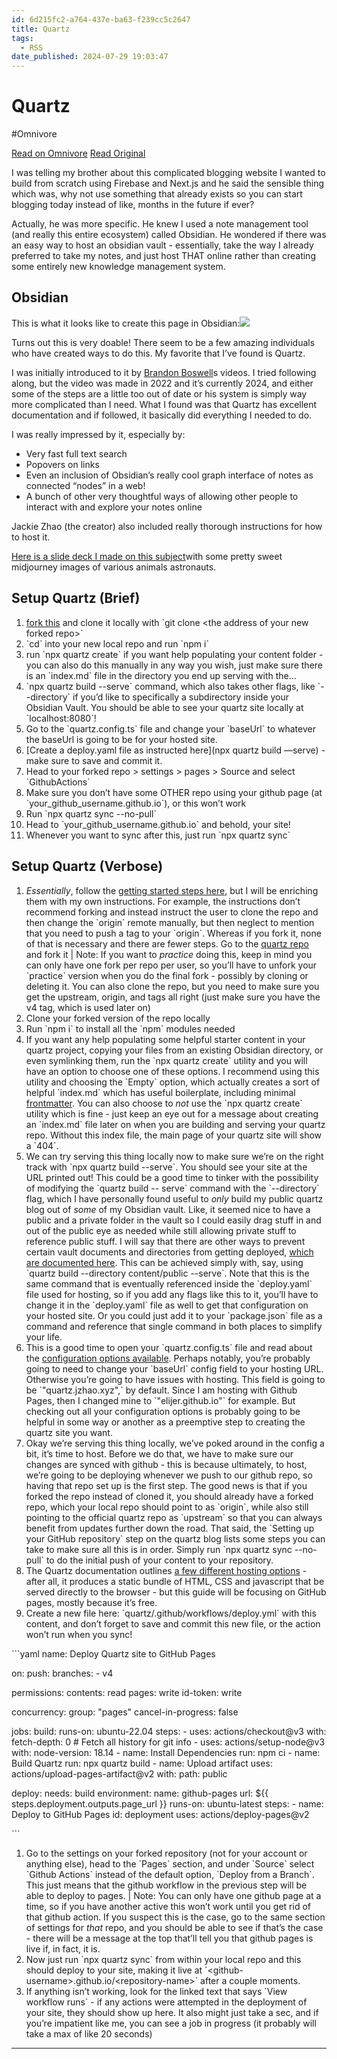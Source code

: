 ```yaml
---
id: 6d215fc2-a764-437e-ba63-f239cc5c2647
title: Quartz
tags:
  - RSS
date_published: 2024-07-29 19:03:47
---
```


# Quartz
#Omnivore

[Read on Omnivore](https://omnivore.app/me/quartz-19100fd0694)
[Read Original](https://elijer.github.io/garden/Dev-Notes/Quartz/Blogging-with-Quartz)



I was telling my brother about this complicated blogging website I wanted to build from scratch using Firebase and Next.js and he said the sensible thing which was, why not use something that already exists so you can start blogging today instead of like, months in the future if ever?

Actually, he was more specific. He knew I used a note management tool (and really this entire ecosystem) called Obsidian. He wondered if there was an easy way to host an obsidian vault - essentially, take the way I already preferred to take my notes, and just host THAT online rather than creating some entirely new knowledge management system.

## Obsidian

This is what it looks like to create this page in Obsidian:![](https:&#x2F;&#x2F;proxy-prod.omnivore-image-cache.app&#x2F;0x0,s3uBi3WfitAzCfySIHFolYsdo5Et0H6ZBw5uCnLmlqvM&#x2F;https:&#x2F;&#x2F;elijer.github.io&#x2F;garden&#x2F;Dev-Notes&#x2F;Quartz&#x2F;attachments&#x2F;obsidian.png)

Turns out this is very doable! There seem to be a few amazing individuals who have created ways to do this. My favorite that I’ve found is Quartz.

I was initially introduced to it by [Brandon Boswell](https:&#x2F;&#x2F;www.youtube.com&#x2F;watch?v&#x3D;ITiiuBNVue0)s videos. I tried following along, but the video was made in 2022 and it’s currently 2024, and either some of the steps are a little too out of date or his system is simply way more complicated than I need. What I found was that Quartz has excellent documentation and if followed, it basically did everything I needed to do.

I was really impressed by it, especially by:

* Very fast full text search
* Popovers on links
* Even an inclusion of Obsidian’s really cool graph interface of notes as connected “nodes” in a web!
* A bunch of other very thoughtful ways of allowing other people to interact with and explore your notes online

Jackie Zhao (the creator) also included really thorough instructions for how to host it.

[Here is a slide deck I made on this subject](https:&#x2F;&#x2F;docs.google.com&#x2F;presentation&#x2F;d&#x2F;1HjHMMQKTTBXssgJJJ18iAJ-7NLZbyfE57Tye1mL%5FgiM&#x2F;edit?usp&#x3D;sharing)with some pretty sweet midjourney images of various animals astronauts.

## Setup Quartz (Brief)

1. [fork this](https:&#x2F;&#x2F;github.com&#x2F;jackyzha0&#x2F;quartz) and clone it locally with &#x60;git clone &lt;the address of your new forked repo&gt;&#x60;
2. &#x60;cd&#x60; into your new local repo and run &#x60;npm i&#x60;
3. run &#x60;npx quartz create&#x60; if you want help populating your content folder - you can also do this manually in any way you wish, just make sure there is an &#x60;index.md&#x60; file in the directory you end up serving with the…
4. &#x60;npx quartz build --serve&#x60; command, which also takes other flags, like &#x60;--directory&#x60; if you’d like to specifically a subdirectory inside your Obsidian Vault. You should be able to see your quartz site locally at &#x60;localhost:8080&#x60;!
5. Go to the &#x60;quartz.config.ts&#x60; file and change your &#x60;baseUrl&#x60; to whatever the baseUrl is going to be for your hosted site.
6. \[Create a deploy.yaml file as instructed here\](npx quartz build —serve) - make sure to save and commit it.
7. Head to your forked repo &gt; settings &gt; pages &gt; Source and select &#x60;GithubActions&#x60;
8. Make sure you don’t have some OTHER repo using your github page (at &#x60;your_github_username.github.io&#x60;), or this won’t work
9. Run &#x60;npx quartz sync --no-pull&#x60;
10. Head to &#x60;your_github_username.github.io&#x60; and behold, your site!
11. Whenever you want to sync after this, just run &#x60;npx quartz sync&#x60;

## Setup Quartz (Verbose)

1. _Essentially_, follow the [getting started steps here](https:&#x2F;&#x2F;quartz.jzhao.xyz&#x2F;), but I will be enriching them with my own instructions. For example, the instructions don’t recommend forking and instead instruct the user to clone the repo and then change the &#x60;origin&#x60; remote manually, but then neglect to mention that you need to push a tag to your &#x60;origin&#x60;. Whereas if you fork it, none of that is necessary and there are fewer steps. Go to the [quartz repo](https:&#x2F;&#x2F;github.com&#x2F;jackyzha0&#x2F;quartz) and fork it | Note: If you want to _practice_ doing this, keep in mind you can only have one fork per repo per user, so you’ll have to unfork your &#x60;practice&#x60; version when you do the final fork - possibly by cloning or deleting it. You can also clone the repo, but you need to make sure you get the upstream, origin, and tags all right (just make sure you have the v4 tag, which is used later on)
2. Clone your forked version of the repo locally
3. Run &#x60;npm i&#x60; to install all the &#x60;npm&#x60; modules needed
4. If you want any help populating some helpful starter content in your quartz project, copying your files from an existing Obsidian directory, or even symlinking them, run the &#x60;npx quartz create&#x60; utility and you will have an option to choose one of these options. I recommend using this utility and choosing the &#x60;Empty&#x60; option, which actually creates a sort of helpful &#x60;index.md&#x60; which has useful boilerplate, including minimal [frontmatter](https:&#x2F;&#x2F;quartz.jzhao.xyz&#x2F;authoring-content). You can also choose to _not_ use the &#x60;npx quartz create&#x60; utility which is fine - just keep an eye out for a message about creating an &#x60;index.md&#x60; file later on when you are building and serving your quartz repo. Without this index file, the main page of your quartz site will show a &#x60;404&#x60;.
5. We can try serving this thing locally now to make sure we’re on the right track with &#x60;npx quartz build --serve&#x60;. You should see your site at the URL printed out! This could be a good time to tinker with the possibility of modifying the &#x60;quartz build -- serve&#x60; command with the &#x60;--directory&#x60; flag, which I have personally found useful to _only_ build my public quartz blog out of _some_ of my Obsidian vault. Like, it seemed nice to have a public and a private folder in the vault so I could easily drag stuff in and out of the public eye as needed while still allowing private stuff to reference public stuff. I will say that there are other ways to prevent certain vault documents and directories from getting deployed, [which are documented here](https:&#x2F;&#x2F;quartz.jzhao.xyz&#x2F;features&#x2F;private-pages). This can be achieved simply with, say, using &#x60;quartz build --directory content&#x2F;public --serve&#x60;. Note that this is the same command that is eventually referenced inside the &#x60;deploy.yaml&#x60; file used for hosting, so if you add any flags like this to it, you’ll have to change it in the &#x60;deploy.yaml&#x60; file as well to get that configuration on your hosted site. Or you could just add it to your &#x60;package.json&#x60; file as a command and reference that single command in both places to simplify your life.
6. This is a good time to open your &#x60;quartz.config.ts&#x60; file and read about the [configuration options available](https:&#x2F;&#x2F;quartz.jzhao.xyz&#x2F;configuration). Perhaps notably, you’re probably going to need to change your &#x60;baseUrl&#x60; config field to your hosting URL. Otherwise you’re going to have issues with hosting. This field is going to be &#x60;&quot;quartz.jzhao.xyz&quot;,&#x60; by default. Since I am hosting with Github Pages, then I changed mine to &#x60;&quot;elijer.github.io&quot;&#x60; for example. But checking out all your configuration options is probably going to be helpful in some way or another as a preemptive step to creating the quartz site you want.
7. Okay we’re serving this thing locally, we’ve poked around in the config a bit, it’s time to host. Before we do that, we have to make sure our changes are synced with github - this is because ultimately, to host, we’re going to be deploying whenever we push to our github repo, so having that repo set up is the first step. The good news is that if you forked the repo instead of cloned it, you should already have a forked repo, which your local repo should point to as &#x60;origin&#x60;, while also still pointing to the official quartz repo as &#x60;upstream&#x60; so that you can always benefit from updates further down the road. That said, the &#x60;Setting up your GitHub repository&#x60; step on the quartz blog lists some steps you can take to make sure all this is in order. Simply run &#x60;npx quartz sync --no-pull&#x60; to do the initial push of your content to your repository.
8. The Quartz documentation outlines [a few different hosting options](https:&#x2F;&#x2F;quartz.jzhao.xyz&#x2F;hosting) \- after all, it produces a static bundle of HTML, CSS and javascript that be served directly to the browser - but this guide will be focusing on GitHub pages, mostly because it’s free.
9. Create a new file here: &#x60;quartz&#x2F;.github&#x2F;workflows&#x2F;deploy.yml&#x60; with this content, and don’t forget to save and commit this new file, or the action won’t run when you sync!

&#x60;&#x60;&#x60;yaml
name: Deploy Quartz site to GitHub Pages
 
on:
  push:
    branches:
      - v4
 
permissions:
  contents: read
  pages: write
  id-token: write
 
concurrency:
  group: &quot;pages&quot;
  cancel-in-progress: false
 
jobs:
  build:
    runs-on: ubuntu-22.04
    steps:
      - uses: actions&#x2F;checkout@v3
        with:
          fetch-depth: 0 # Fetch all history for git info
      - uses: actions&#x2F;setup-node@v3
        with:
          node-version: 18.14
      - name: Install Dependencies
        run: npm ci
      - name: Build Quartz
        run: npx quartz build
      - name: Upload artifact
        uses: actions&#x2F;upload-pages-artifact@v2
        with:
          path: public
 
  deploy:
    needs: build
    environment:
      name: github-pages
      url: ${{ steps.deployment.outputs.page_url }}
    runs-on: ubuntu-latest
    steps:
      - name: Deploy to GitHub Pages
        id: deployment
        uses: actions&#x2F;deploy-pages@v2

&#x60;&#x60;&#x60;

1. Go to the settings on your forked repository (not for your account or anything else), head to the &#x60;Pages&#x60; section, and under &#x60;Source&#x60; select &#x60;Github Actions&#x60; instead of the default option, &#x60;Deploy from a Branch&#x60;. This just means that the github workflow in the previous step will be able to deploy to pages. | Note: You can only have one github page at a time, so if you have another active this won’t work until you get rid of that github action. If you suspect this is the case, go to the same section of settings for _that_ repo, and you should be able to see if that’s the case - there will be a message at the top that’ll tell you that github pages is live if, in fact, it is.
2. Now just run &#x60;npx quartz sync&#x60; from within your local repo and this should deploy to your site, making it live at &#x60;&lt;github-username&gt;.github.io&#x2F;&lt;repository-name&gt;&#x60; after a couple moments.
3. If anything isn’t working, look for the linked text that says &#x60;View workflow runs&#x60; \- if any actions were attempted in the deployment of your site, they should show up here. It also might just take a sec, and if you’re impatient like me, you can see a job in progress (it probably will take a max of like 20 seconds)

---